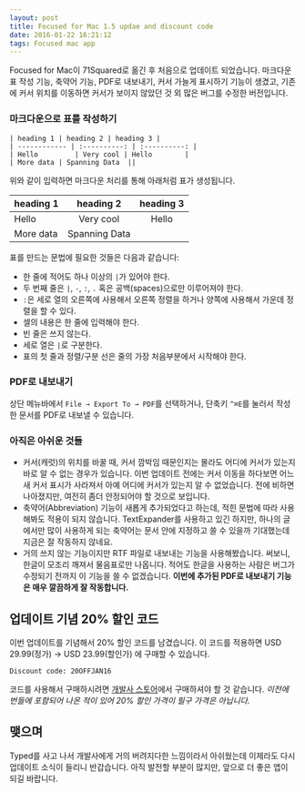 ```yaml
---
layout: post
title: Focused for Mac 1.5 updae and discount code
date: 2016-01-22 16:21:12
tags: Focused mac app
---
```

Focused for Mac이 71Squared로 옮긴 후 처음으로 업데이트 되었습니다. 마크다운 표 작성 기능, 축약어 기능, PDF로 내보내기, 커서 가늘게 표시하기 기능이 생겼고, 기존에 커서 위치를 이동하면 커서가 보이지 않았던 것 외 많은 버그를 수정한 버전입니다.

### 마크다운으로 표를 작성하기
```
| heading 1 | heading 2 | heading 3 |
| ------------ | :----------: | :----------: |
| Hello         | Very cool | Hello        |
| More data | Spanning Data  ||
```

위와 같이 입력하면 마크다운 처리를 통해 아래처럼 표가 생성됩니다.

| heading 1 | heading 2 | heading 3 |
| ------------ | :----------: | :----------: |
| Hello         | Very cool | Hello        |
| More data | Spanning Data  ||

표를 만드는 문법에 필요한 것들은 다음과 같습니다:

* 한 줄에 적어도 하나 이상의 `|`가 있어야 한다.
* 두 번째 줄은 `|`, `-`, `:`, `.` 혹은 공백(spaces)으로만 이루어져야 한다.
* `:`은 세로 열의 오른쪽에 사용해서 오른쪽 정렬을 하거나 양쪽에 사용해서 가운데 정렬을 할 수 있다.
* 셀의 내용은 한 줄에 입력해야 한다.
* 빈 줄은 쓰지 않는다.
* 세로 열은 `|`로 구분한다.
* 표의 첫 줄과 정렬/구분 선은 줄의 가장 처음부분에서 시작해야 한다.

### PDF로 내보내기

상단 메뉴바에서 `File → Export To → PDF`를 선택하거나, 단축키 `^⌘E`를 눌러서 작성한 문서를 PDF로 내보낼 수 있습니다.

### 아직은 아쉬운 것들

* 커서(캐럿)의 위치를 바꿀 때, 커서 깜박임 때문인지는 몰라도 어디에 커서가 있는지 바로 알 수 없는 경우가 있습니다. 이번 업데이트 전에는 커서 이동을 하다보면 어느새 커서 표시가 사라져서 아예 어디에 커서가 있는지 알 수 없었습니다. 전에 비하면 나아졌지만, 여전히 좀더 안정되어야 할 것으로 보입니다.
* 축약어(Abbreviation) 기능이 새롭게 추가되었다고 하는데, 적힌 문법에 따라 사용해봐도 적용이 되지 않습니다. TextExpander를 사용하고 있긴 하지만, 하나의 글에서만 많이 사용하게 되는 축약어는 문서 안에 지정하고 쓸 수 있을까 기대했는데 지금은 잘 작동하지 않네요.
* 거의 쓰지 않는 기능이지만 RTF 파일로 내보내는 기능을 사용해봤습니다. 써보니, 한글이 모조리 깨져서 물음표로만 나옵니다. 적어도 한글을 사용하는 사람은 버그가 수정되기 전까지 이 기능을 쓸 수 없겠습니다. **이번에 추가된 PDF로 내보내기 기능은 매우 깔끔하게 잘 작동합니다.**

## 업데이트 기념 20% 할인 코드

이번 업데이트를 기념해서 20% 할인 코드를 남겼습니다. 이 코드를 적용하면 USD 29.99(정가) → USD 23.99(할인가) 에 구매할 수 있습니다.

`Discount code: 20OFFJAN16`

코드를 사용해서 구매하시려면 [개발사 스토어](https://sendy.71squared.com/l/0KvpwCskoN7Zl7ZMdMqBvA/slfW5ckM3HSgKSMH3CThIw/tL5nVTC892eGTR892y892b5mcekg)에서 구매하셔야 할 것 같습니다. *이전에 번들에 포함되어 나온 적이 있어 20% 할인 가격이 필구 가격은 아닙니다.*

## 맺으며

Typed를 사고 나서 개발사에게 거의 버려지다한 느낌이라서 아쉬웠는데 이제라도 다시 업데이트 소식이 들리니 반갑습니다. 아직 발전할 부분이 많지만, 앞으로 더 좋은 앱이 되길 바랍니다.
